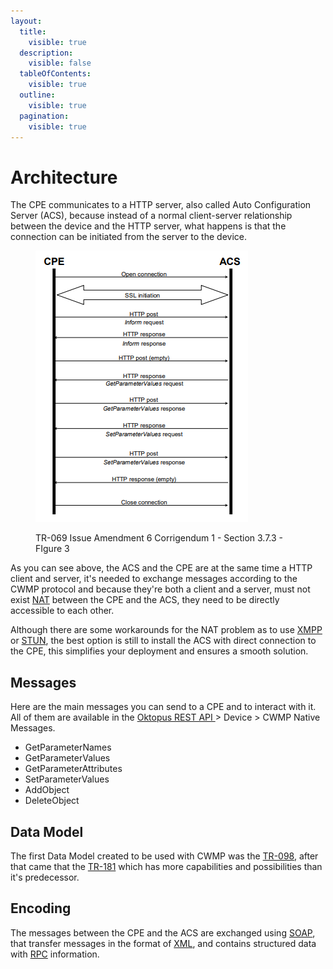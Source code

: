 ```yaml
---
layout:
  title:
    visible: true
  description:
    visible: false
  tableOfContents:
    visible: true
  outline:
    visible: true
  pagination:
    visible: true
---
```


# Architecture

The CPE communicates to a HTTP server, also called Auto Configuration Server (ACS), because instead of a normal client-server relationship between the device and the HTTP server, what happens is that the  connection can be initiated from the server to the device.

<figure><img src="../.gitbook/assets/image (2) (1) (1) (1) (1) (1).png" alt=""><figcaption><p>TR-069 Issue Amendment 6 Corrigendum 1 - Section 3.7.3 - FIgure 3</p></figcaption></figure>

As you can see above, the ACS and the CPE are at the same time a HTTP client and server, it's needed to exchange messages according to the CWMP protocol and because they're both a client and a server, must not exist [NAT](https://en.wikipedia.org/wiki/Network_address_translation) between the CPE and the ACS, they need to be directly accessible to each other.

Although there are some workarounds for the NAT problem as to use [XMPP](https://app.gitbook.com/s/ys3ycSw4qx1SjsJeAo2N/) or [STUN](https://en.wikipedia.org/wiki/STUN), the best option is still to install the ACS with direct connection to the CPE, this simplifies your deployment and ensures a smooth solution.

## Messages

Here are the main messages you can send to a CPE and to interact with it. All of them are available in the [Oktopus REST API ](https://documenter.getpostman.com/view/18932104/2s93eR3vQY#96986790-3e2c-44fd-bc8c-9a6208f01516)> Device > CWMP Native Messages.

* GetParameterNames
* GetParameterValues
* GetParameterAttributes
* SetParameterValues
* AddObject
* DeleteObject

## Data Model

The first Data Model created to be used with CWMP was the [TR-098](https://cwmp-data-models.broadband-forum.org/tr-098-1-8-0.html), after that came that the [TR-181](https://usp-data-models.broadband-forum.org/tr-181-2-16-0-usp.html) which has more capabilities and possibilities than it's predecessor.

## Encoding

The messages between the CPE and the ACS are exchanged using [SOAP](https://www.geeksforgeeks.org/basics-of-soap-simple-object-access-protocol/), that transfer messages in the format of [XML](https://en.wikipedia.org/wiki/XML), and contains structured data with [RPC](https://en.wikipedia.org/wiki/Remote_procedure_call) information.

